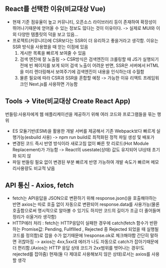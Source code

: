 
## React를 선택한 이유(비교대상 Vue)
- 현재 기준 점유율이 높고 커뮤니티, 오픈소스 라이브러리 등이 존재하여 확장성이 뛰어나기때문에 얻어올
  수 있는 정보도 많다는 것이 이유이다. -> 실제로 MUI와 이외 다양한 템플릿의 덕을 보고 있음...
- 프로젝트(커뮤니티)에 CSR보다는 SSR이 더 유리하고 좋을거라고 생각함. 이유는 SSR 방식을 사용했을 때 얻는 이점에 있음
  1. 게시판 목록을 빠르게 보여줄 수 있음
  2. 검색 엔진에 잘 노출됨 -> CSR방식은 검색엔진이 크롤링할 때 JS가 실행되기 전에 빈 페이지를 보게 되어 검색 노출이 어려운
     반면, SSR은 서버에서 HTML을 미리 렌더링해서 보여주기에 검색엔진이 내용을 인식하는데 수월함
  3. 물론 필요에 따라 CSR과 SSR을 혼합할 예정 -> 가능한 이유 리액트 프레임워크인 Next.js를 사용하면 가능함


## Tools -> Vite(비교대상 Create React App) 
번들링:사용자에게 웹 애플리케이션을 제공하기 위해 여러 코드와 프로그램들을 묶는 행위

- ES 모듈기반(ESM)을 활용한 개발 서버를 제공해서 기존 Webpack보다 빠르게 실행가능(esbuild 사용)
  -> npm run build로 최적화된 정적 파일 생성 및 배포가
- 변경된 코드 즉시 반영 방식이라 새로고침 없이 빠른 핫 리로드(Hot Module Replacement)가 가능함
  -> React의 usestate(상태) 값도 유지되어 UI상태 초기화 되지 않
- 파일 번들링 필요 없이 변경된 부분 빠르게 반영 가능하여 개발 속도가 빠르며 메모리사용량도 비교적 낮음

## API 통신 - Axios, fetch
- fetch는 API응답을 JSON으로 변환하기 위해 response.json()을 호출해야하는 반면 axios는 따로 호출 없이
  자동으로 변환되어 response.data를 사용가능(물론 호출함으로써 명시적으로 알아볼 수 있기도 하지만
  코드의 길이가 조금 더 줄어들며 정리가 쉬울거라 생각함)
- HTTP에러 처리 : fetch는 HTTP응답이 실패한 경우에 catch(fetch 함수가 반환하는 Promise값: Pending, FullfIlled
  , Rejected 중 Rejected 되었을 때 실행될 코드를 정의함)로 잡을 수가 없기때문에 !response.ok로 체크해야함
  간단히 말하면 귀찮아짐 -> axios는 4xx,5xx대 에러가 나도 자동으로 catch가 잡아기때문에 더 편리함.(Axios는
  HTTP 응답 상태 코드가 2xx범위를 벗어나는 경우!도 rejected를 잡아줌)
현재(둘 다 제대로 사용해보지 않은 상태)로서는 axios를 사용할 생각
 
